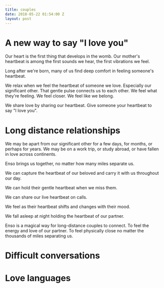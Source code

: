 ```yaml
---
title: couples
date: 2018-05-22 01:54:00 Z
layout: post
---
```


# A new way to say "I love you" 

Our heart is the first thing that develops in the womb. Our mother's heartbeat is among the first sounds we hear, the first vibrations we feel. 

Long after we're born, many of us find deep comfort in feeling someone's heartbeat. 

We relax when we feel the heartbeat of someone we love. Especially our significant other. That gentle pulse connects us to each other. We feel what they're feeling. We feel closer. We feel like we belong.

We share love by sharing our heartbeat. Give someone your heartbeat to say "I love you". 

# Long distance relationships  

We may be apart from our significant other for a few days, for months, or perhaps for years. We may be on a work trip, or study abroad, or have fallen in love across continents.

Enso brings us together, no matter how many miles separate us.

We can capture the heartbeat of our beloved and carry it with us throughout our day.

We can hold their gentle heartbeat when we miss them. 

We can share our live heartbeat on calls. 

We feel as their heartbeat shifts and changes with their mood.

We fall asleep at night holding the heartbeat of our partner.

Enso is a magical way for long-distance couples to connect. To feel the energy and love of our partner. To feel physically close no matter the thousands of miles separating us.   

# Difficult conversations

# Love languages 

# 